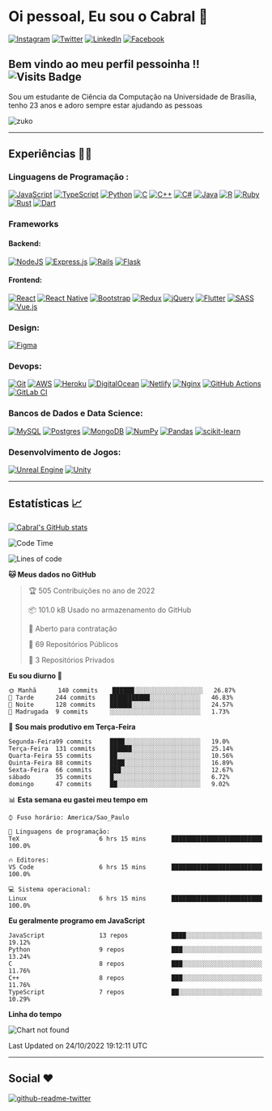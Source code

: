 # Oi pessoal, Eu sou o Cabral  🦊
<a href="https://www.instagram.com/molinesiacabral">![Instagram](https://img.shields.io/badge/Instagram-%23E4405F.svg?style=for-the-badge&logo=Instagram&logoColor=white)</a>
<a href="https://twitter.com/MolinesiaCabral">![Twitter](https://img.shields.io/badge/Twitter-%231DA1F2.svg?style=for-the-badge&logo=Twitter&logoColor=white)</a>
<a href="https://www.linkedin.com/in/joão-victor-cabral-de-melo/">![LinkedIn](https://img.shields.io/badge/linkedin-%230077B5.svg?style=for-the-badge&logo=linkedin&logoColor=white)</a>
<a href="https://www.facebook.com/joao.cabraldemelo.5" />![Facebook](https://img.shields.io/badge/Facebook-%231877F2.svg?style=for-the-badge&logo=Facebook&logoColor=white)</a>

## Bem vindo ao meu perfil pessoinha !!  ![Visits Badge](https://badges.pufler.dev/visits/JoaoVictorCabraldeMelo/JoaoVictorCabraldeMelo)

Sou um estudante de Ciência da Computação na Universidade de Brasília, tenho 23 anos e adoro sempre estar ajudando as pessoas

![zuko](https://media.giphy.com/media/gq5MJactHfhFS/giphy.gif)

<hr/>

## Experiências  👨‍💻 
  ### Linguagens de Programação : 
  [![JavaScript](https://img.shields.io/badge/javascript-%23323330.svg?style=for-the-badge&logo=javascript&logoColor=%23F7DF1E)](https://developer.mozilla.org/pt-BR/docs/Web/JavaScript)  [![TypeScript](https://img.shields.io/badge/typescript-%23007ACC.svg?style=for-the-badge&logo=typescript&logoColor=white)](https://www.typescriptlang.org) [![Python](https://img.shields.io/badge/python-%2314354C.svg?style=for-the-badge&logo=python&logoColor=white)](https://www.python.org) [![C](https://img.shields.io/badge/c-%2300599C.svg?style=for-the-badge&logo=c&logoColor=white)](https://en.wikipedia.org/wiki/C_(programming_language)) [![C++](https://img.shields.io/badge/c++-%2300599C.svg?style=for-the-badge&logo=c%2B%2B&logoColor=white)](https://en.wikipedia.org/wiki/C%2B%2B) [![C#](https://img.shields.io/badge/c%23-%23239120.svg?style=for-the-badge&logo=c-sharp&logoColor=white)](https://docs.microsoft.com/pt-br/dotnet/csharp/tour-of-csharp/) [![Java](https://img.shields.io/badge/java-%23ED8B00.svg?style=for-the-badge&logo=java&logoColor=white)](https://www.oracle.com/br/java/technologies/) [![R](https://img.shields.io/badge/r-%23276DC3.svg?style=for-the-badge&logo=r&logoColor=white)](https://www.r-project.org) [![Ruby](https://img.shields.io/badge/ruby-%23CC342D.svg?style=for-the-badge&logo=ruby&logoColor=white)](https://www.ruby-lang.org/pt/) [![Rust](https://img.shields.io/badge/rust-%23000000.svg?style=for-the-badge&logo=rust&logoColor=white)](https://www.rust-lang.org/pt-BR) [![Dart](https://img.shields.io/badge/dart-%230175C2.svg?style=for-the-badge&logo=dart&logoColor=white)](https://dart.dev)
 
  ### Frameworks
  #### Backend: 
  [![NodeJS](https://img.shields.io/badge/node.js-%2343853D.svg?style=for-the-badge&logo=node.js&logoColor=white)](https://nodejs.org/en/about/) [![Express.js](https://img.shields.io/badge/express.js-%23404d59.svg?style=for-the-badge&logo=express&logoColor=%2361DAFB)](https://expressjs.com/pt-br/) [![Rails](https://img.shields.io/badge/rails-%23CC0000.svg?style=for-the-badge&logo=ruby-on-rails&logoColor=white)](https://guides.rubyonrails.org) [![Flask](https://img.shields.io/badge/flask-%23000.svg?style=for-the-badge&logo=flask&logoColor=white)](https://flask.palletsprojects.com/en/2.0.x/)

  #### Frontend:
  [![React](https://img.shields.io/badge/react-%2320232a.svg?style=for-the-badge&logo=react&logoColor=%2361DAFB)](https://pt-br.reactjs.org) [![React Native](https://img.shields.io/badge/react_native-%2320232a.svg?style=for-the-badge&logo=react&logoColor=%2361DAFB)](https://reactnative.dev) [![Bootstrap](https://img.shields.io/badge/bootstrap-%23563D7C.svg?style=for-the-badge&logo=bootstrap&logoColor=white)](https://getbootstrap.com) [![Redux](https://img.shields.io/badge/redux-%23593d88.svg?style=for-the-badge&logo=redux&logoColor=white)](https://redux.js.org) [![jQuery](https://img.shields.io/badge/jquery-%230769AD.svg?style=for-the-badge&logo=jquery&logoColor=white)](https://jquery.com) [![Flutter](https://img.shields.io/badge/Flutter-%2302569B.svg?style=for-the-badge&logo=Flutter&logoColor=white)](https://flutter.dev) [![SASS](https://img.shields.io/badge/SASS-hotpink.svg?style=for-the-badge&logo=SASS&logoColor=white)](https://sass-lang.com) [![Vue.js](https://img.shields.io/badge/vuejs-%2335495e.svg?style=for-the-badge&logo=vuedotjs&logoColor=%234FC08D)](https://vuejs.org)

  ### Design:
  [![Figma](https://img.shields.io/badge/figma-%23F24E1E.svg?style=for-the-badge&logo=figma&logoColor=white)](https://www.figma.com)

  ### Devops:
  [![Git](https://img.shields.io/badge/git-%23F05033.svg?style=for-the-badge&logo=git&logoColor=white)](https://git-scm.com) [![AWS](https://img.shields.io/badge/AWS-%23FF9900.svg?style=for-the-badge&logo=amazon-aws&logoColor=white)](https://aws.amazon.com/pt/) [![Heroku](https://img.shields.io/badge/heroku-%23430098.svg?style=for-the-badge&logo=heroku&logoColor=white)](https://www.heroku.com) [![DigitalOcean](https://img.shields.io/badge/DigitalOcean-%230167ff.svg?style=for-the-badge&logo=digitalOcean&logoColor=white)](https://www.digitalocean.com) [![Netlify](https://img.shields.io/badge/netlify-%23000000.svg?style=for-the-badge&logo=netlify&logoColor=#00C7B7)](https://www.netlify.com) [![Nginx](https://img.shields.io/badge/nginx-%23009639.svg?style=for-the-badge&logo=nginx&logoColor=white)](https://www.nginx.com) [![GitHub Actions](https://img.shields.io/badge/githubactions-%232671E5.svg?style=for-the-badge&logo=githubactions&logoColor=white)](https://docs.github.com/pt/actions) [![GitLab CI](https://img.shields.io/badge/GitLabCI-%23181717.svg?style=for-the-badge&logo=gitlab&logoColor=white)](https://docs.gitlab.com/ee/ci/)

  ### Bancos de Dados e Data Science:
  [![MySQL](https://img.shields.io/badge/mysql-%2300f.svg?style=for-the-badge&logo=mysql&logoColor=white)](https://www.mysql.com) [![Postgres](https://img.shields.io/badge/postgres-%23316192.svg?style=for-the-badge&logo=postgresql&logoColor=white)](https://www.postgresql.org) [![MongoDB](https://img.shields.io/badge/MongoDB-%234ea94b.svg?style=for-the-badge&logo=mongodb&logoColor=white)](https://www.mongodb.com/pt-br) [![NumPy](https://img.shields.io/badge/numpy-%23013243.svg?style=for-the-badge&logo=numpy&logoColor=white)](https://numpy.org) [![Pandas](https://img.shields.io/badge/pandas-%23150458.svg?style=for-the-badge&logo=pandas&logoColor=white)](https://pandas.pydata.org) [![scikit-learn](https://img.shields.io/badge/scikit--learn-%23F7931E.svg?style=for-the-badge&logo=scikit-learn&logoColor=white)](https://scikit-learn.org/stable/)

  ### Desenvolvimento de Jogos:
  [![Unreal Engine](https://img.shields.io/badge/unrealengine-%23313131.svg?style=for-the-badge&logo=unrealengine&logoColor=white)](https://www.unrealengine.com/en-US/) [![Unity](https://img.shields.io/badge/unity-%23000000.svg?style=for-the-badge&logo=unity&logoColor=white)](https://unity.com)
  
    
<hr/>

## Estatísticas  📈 

[![Cabral's GitHub stats](https://github-readme-stats.vercel.app/api?username=JoaoVictorCabraldeMelo&count_private=true&show_icons=true&theme=omni)](https://github.com/anuraghazra/github-readme-stats)


<!--START_SECTION:waka-->
![Code Time](http://img.shields.io/badge/Code%20Time-1%2C005%20hrs%2036%20mins-blue)

![Lines of code](https://img.shields.io/badge/Desde%20o%20Hello%20World%20eu%20escrevi-424%20Thousand%20linhas%20de%20c%C3%B3digo-blue)

**🐱 Meus dados no GitHub** 

> 🏆 505 Contribuições no ano de 2022
 > 
> 📦 101.0 kB Usado no armazenamento do GitHub 
 > 
> 💼 Aberto para contratação
 > 
> 📜 69 Repositórios Públicos 
 > 
> 🔑 3 Repositórios Privados  
 > 
**Eu sou diurno 🐤** 

```text
🌞 Manhã      140 commits    ██████░░░░░░░░░░░░░░░░░░░   26.87% 
🌆 Tarde      244 commits    ███████████░░░░░░░░░░░░░░   46.83% 
🌃 Noite      128 commits    ██████░░░░░░░░░░░░░░░░░░░   24.57% 
🌙 Madrugada  9 commits      ░░░░░░░░░░░░░░░░░░░░░░░░░   1.73%

```
📅 **Sou mais produtivo em Terça-Feira** 

```text
Segunda-Feira99 commits     ████░░░░░░░░░░░░░░░░░░░░░   19.0% 
Terça-Feira  131 commits    ██████░░░░░░░░░░░░░░░░░░░   25.14% 
Quarta-Feira 55 commits     ██░░░░░░░░░░░░░░░░░░░░░░░   10.56% 
Quinta-Feira 88 commits     ████░░░░░░░░░░░░░░░░░░░░░   16.89% 
Sexta-Feira  66 commits     ███░░░░░░░░░░░░░░░░░░░░░░   12.67% 
sábado       35 commits     █░░░░░░░░░░░░░░░░░░░░░░░░   6.72% 
domingo      47 commits     ██░░░░░░░░░░░░░░░░░░░░░░░   9.02%

```


📊 **Esta semana eu gastei meu tempo em** 

```text
⌚︎ Fuso horário: America/Sao_Paulo

💬 Linguagens de programação: 
TeX                      6 hrs 15 mins       █████████████████████████   100.0%

🔥 Editores: 
VS Code                  6 hrs 15 mins       █████████████████████████   100.0%

💻 Sistema operacional: 
Linux                    6 hrs 15 mins       █████████████████████████   100.0%

```

**Eu geralmente programo em JavaScript** 

```text
JavaScript               13 repos            ████░░░░░░░░░░░░░░░░░░░░░   19.12% 
Python                   9 repos             ███░░░░░░░░░░░░░░░░░░░░░░   13.24% 
C                        8 repos             ███░░░░░░░░░░░░░░░░░░░░░░   11.76% 
C++                      8 repos             ███░░░░░░░░░░░░░░░░░░░░░░   11.76% 
TypeScript               7 repos             ██░░░░░░░░░░░░░░░░░░░░░░░   10.29%

```


**Linha do tempo**

![Chart not found](https://raw.githubusercontent.com/JoaoVictorCabraldeMelo/JoaoVictorCabraldeMelo/main/charts/bar_graph.png) 


 Last Updated on 24/10/2022 19:12:11 UTC
<!--END_SECTION:waka-->
<hr />

## Social ❤️

[![github-readme-twitter](https://github-readme-twitter.gazf.vercel.app/api?id=MolinesiaCabral&show_border=on&show_retweet=on&show_reply=off&layout=wide)](https://github.com/gazf/github-readme-twitter)


